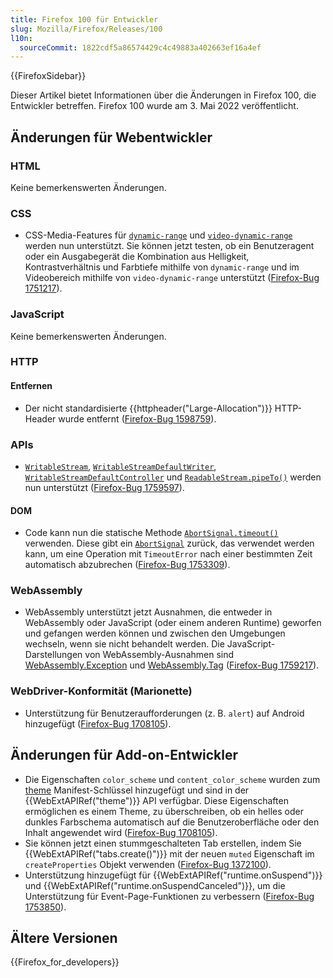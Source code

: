 ```yaml
---
title: Firefox 100 für Entwickler
slug: Mozilla/Firefox/Releases/100
l10n:
  sourceCommit: 1822cdf5a86574429c4c49883a402663ef16a4ef
---
```


{{FirefoxSidebar}}

Dieser Artikel bietet Informationen über die Änderungen in Firefox 100, die Entwickler betreffen. Firefox 100 wurde am 3. Mai 2022 veröffentlicht.

## Änderungen für Webentwickler

### HTML

Keine bemerkenswerten Änderungen.

### CSS

- CSS-Media-Features für [`dynamic-range`](/de/docs/Web/CSS/@media/dynamic-range) und [`video-dynamic-range`](/de/docs/Web/CSS/@media/video-dynamic-range) werden nun unterstützt. Sie können jetzt testen, ob ein Benutzeragent oder ein Ausgabegerät die Kombination aus Helligkeit, Kontrastverhältnis und Farbtiefe mithilfe von `dynamic-range` und im Videobereich mithilfe von `video-dynamic-range` unterstützt ([Firefox-Bug 1751217](https://bugzil.la/1751217)).

### JavaScript

Keine bemerkenswerten Änderungen.

### HTTP

#### Entfernen

- Der nicht standardisierte {{httpheader("Large-Allocation")}} HTTP-Header wurde entfernt ([Firefox-Bug 1598759](https://bugzil.la/1598759)).

### APIs

- [`WritableStream`](/de/docs/Web/API/WritableStream), [`WritableStreamDefaultWriter`](/de/docs/Web/API/WritableStreamDefaultWriter), [`WritableStreamDefaultController`](/de/docs/Web/API/WritableStreamDefaultController) und [`ReadableStream.pipeTo()`](/de/docs/Web/API/ReadableStream/pipeTo) werden nun unterstützt ([Firefox-Bug 1759597](https://bugzil.la/1759597)).

#### DOM

- Code kann nun die statische Methode [`AbortSignal.timeout()`](/de/docs/Web/API/AbortSignal/timeout_static) verwenden.
  Diese gibt ein [`AbortSignal`](/de/docs/Web/API/AbortSignal) zurück, das verwendet werden kann, um eine Operation mit `TimeoutError` nach einer bestimmten Zeit automatisch abzubrechen ([Firefox-Bug 1753309](https://bugzil.la/1753309)).

### WebAssembly

- WebAssembly unterstützt jetzt Ausnahmen, die entweder in WebAssembly oder JavaScript (oder einem anderen Runtime) geworfen und gefangen werden können und zwischen den Umgebungen wechseln, wenn sie nicht behandelt werden.
  Die JavaScript-Darstellungen von WebAssembly-Ausnahmen sind [WebAssembly.Exception](/de/docs/WebAssembly/JavaScript_interface/Exception) und [WebAssembly.Tag](/de/docs/WebAssembly/JavaScript_interface/Tag) ([Firefox-Bug 1759217](https://bugzil.la/1759217)).

### WebDriver-Konformität (Marionette)

- Unterstützung für Benutzeraufforderungen (z. B. `alert`) auf Android hinzugefügt ([Firefox-Bug 1708105](https://bugzil.la/1708105)).

## Änderungen für Add-on-Entwickler

- Die Eigenschaften `color_scheme` und `content_color_scheme` wurden zum [theme](/de/docs/Mozilla/Add-ons/WebExtensions/manifest.json/theme) Manifest-Schlüssel hinzugefügt und sind in der {{WebExtAPIRef("theme")}} API verfügbar. Diese Eigenschaften ermöglichen es einem Theme, zu überschreiben, ob ein helles oder dunkles Farbschema automatisch auf die Benutzeroberfläche oder den Inhalt angewendet wird ([Firefox-Bug 1708105](https://bugzil.la/1708105)).
- Sie können jetzt einen stummgeschalteten Tab erstellen, indem Sie {{WebExtAPIRef("tabs.create()")}} mit der neuen `muted` Eigenschaft im `createProperties` Objekt verwenden ([Firefox-Bug 1372100](https://bugzil.la/1372100)).
- Unterstützung hinzugefügt für {{WebExtAPIRef("runtime.onSuspend")}} und {{WebExtAPIRef("runtime.onSuspendCanceled")}}, um die Unterstützung für Event-Page-Funktionen zu verbessern ([Firefox-Bug 1753850](https://bugzil.la/1753850)).

## Ältere Versionen

{{Firefox_for_developers}}
